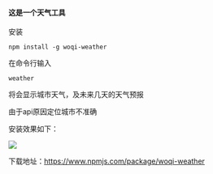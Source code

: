 #### 这是一个天气工具

安装

`npm install -g woqi-weather`

在命令行输入

`weather`

将会显示城市天气，及未来几天的天气预报

由于api原因定位城市不准确

安装效果如下：

<img src="https://upload-images.jianshu.io/upload_images/6194732-ae5790551b3ae2a3.jpg?imageMogr2/auto-orient/strip%7CimageView2/2/w/646">

下载地址：https://www.npmjs.com/package/woqi-weather